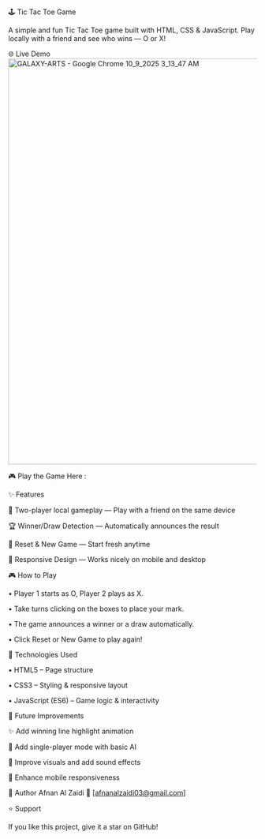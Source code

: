 🕹️ Tic Tac Toe Game

A simple and fun Tic Tac Toe game built with HTML, CSS & JavaScript.
Play locally with a friend and see who wins — O or X!

🌐 Live Demo
  <img width="1821" height="823" alt="GALAXY-ARTS - Google Chrome 10_9_2025 3_13_47 AM" src="https://github.com/user-attachments/assets/afe29633-ce4c-4346-8824-1b6b4c4dbd16" />

🎮 Play the Game Here :

✨ Features

👫 Two-player local gameplay — Play with a friend on the same device

🏆 Winner/Draw Detection — Automatically announces the result

🔄 Reset & New Game — Start fresh anytime

📱 Responsive Design — Works nicely on mobile and desktop

🎮 How to Play

• Player 1 starts as O, Player 2 plays as X.

• Take turns clicking on the boxes to place your mark.

• The game announces a winner or a draw automatically.

• Click Reset or New Game to play again!

🧰 Technologies Used

• HTML5 – Page structure

• CSS3 – Styling & responsive layout

• JavaScript (ES6) – Game logic & interactivity

🚀 Future Improvements

✨ Add winning line highlight animation

🤖 Add single-player mode with basic AI

🎨 Improve visuals and add sound effects

📱 Enhance mobile responsiveness

👤 Author
Afnan Al Zaidi
📧 [afnanalzaidi03@gmail.com]

⭐ Support

If you like this project, give it a star on GitHub!
